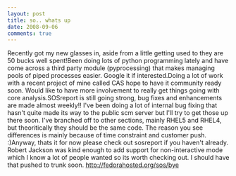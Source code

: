 ```yaml
---
layout: post
title: so.. whats up
date: 2008-09-06
comments: true
---
```




Recently got my new glasses in, aside from a little getting used to they are 50 bucks well spent!Been doing lots of python programming lately and have come across a third party module (pyprocessing) that makes managing pools of piped processes easier. Google it if interested.Doing a lot of work with a recent project of mine called CAS hope to have it community ready soon. Would like to have more involvement to really get things going with core analysis.SOSreport is still going strong, bug fixes and enhancements are made almost weekly!! I've been doing a lot of internal bug fixing that hasn't quite made its way to the public scm server but I'll try to get those up there soon. I've branched off to other sections, mainly RHEL5 and RHEL4, but theoritically they should be the same code. The reason you see differences is mainly because of time constraint and customer push. :)Anyway, thats it for now please check out sosreport if you haven't already. Robert Jackson was kind enough to add support for non-interactive mode which I know a lot of people wanted so its worth checking out. I should have that pushed to trunk soon. http://fedorahosted.org/sos/bye



